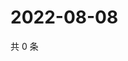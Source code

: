 # 2022-08-08

共 0 条

<!-- BEGIN WEIBO -->
<!-- 最后更新时间 Mon Aug 08 2022 11:56:01 GMT+0800 (China Standard Time) -->

<!-- END WEIBO -->

